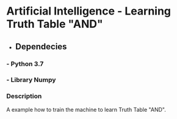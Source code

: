 # Artificial Intelligence - Learning Truth Table "AND"

* ## Dependecies
### - Python 3.7
### - Library Numpy

### Description
A example how to train the machine to learn Truth Table "AND".

